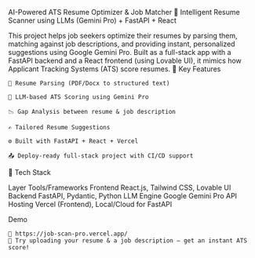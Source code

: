  AI-Powered ATS Resume Optimizer & Job Matcher
🚀 Intelligent Resume Scanner using LLMs (Gemini Pro) + FastAPI + React

This project helps job seekers optimize their resumes by parsing them, matching against job descriptions, and providing instant, personalized suggestions using Google Gemini Pro. Built as a full-stack app with a FastAPI backend and a React frontend (using Lovable UI), it mimics how Applicant Tracking Systems (ATS) score resumes.
📌 Key Features

    📄 Resume Parsing (PDF/Docx to structured text)

    🧠 LLM-based ATS Scoring using Gemini Pro

    📉 Gap Analysis between resume & job description

    ✍️ Tailored Resume Suggestions

    ⚙️ Built with FastAPI + React + Vercel

    📤 Deploy-ready full-stack project with CI/CD support

🧰 Tech Stack

Layer	Tools/Frameworks
Frontend	React.js, Tailwind CSS, Lovable UI
Backend	FastAPI, Pydantic, Python
LLM Engine	Google Gemini Pro API
Hosting	Vercel (Frontend), Local/Cloud for FastAPI

 Demo

    🔗 https://job-scan-pro.vercel.app/
    🧪 Try uploading your resume & a job description — get an instant ATS score!
